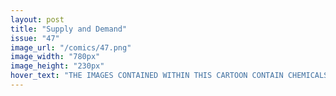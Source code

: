 ```yaml
---
layout: post
title: "Supply and Demand"
issue: "47"
image_url: "/comics/47.png"
image_width: "780px"
image_height: "230px"
hover_text: "THE IMAGES CONTAINED WITHIN THIS CARTOON CONTAIN CHEMICALS KNOWN BY THE STATE OF CALIFORNIA TO CAUSE CANCER AND BIRTH DEFECTS OR OTHER REPRODUCTIVE HARM.  WASH HANDS AFTER VIEWING."
---
```


